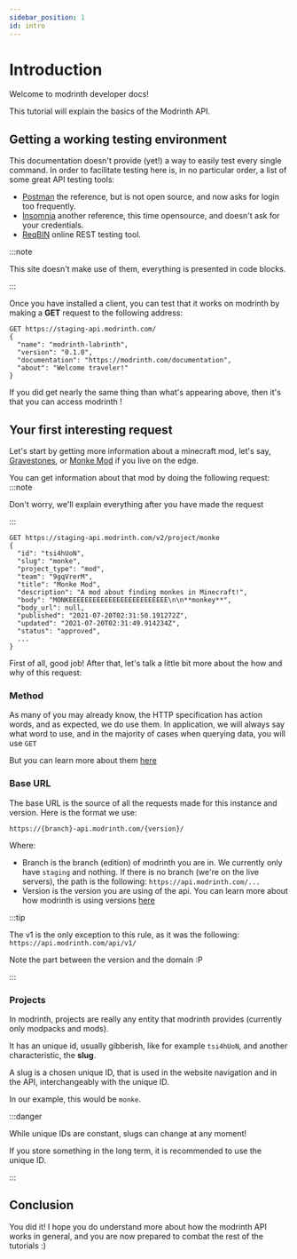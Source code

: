 ```yaml
---
sidebar_position: 1
id: intro
---
```


# Introduction

Welcome to modrinth developer docs!

This tutorial will explain the basics of the Modrinth API.

## Getting a working testing environment

This documentation doesn't provide (yet!) a way to easily test every single command.
In order to facilitate testing here is, in no particular order, a list of some great API testing tools:

- [Postman](https://www.postman.com/downloads/) the reference, but is not open source, and now asks for login too frequently.
- [Insomnia](https://insomnia.rest/) another reference, this time opensource, and doesn't ask for your credentials.
- [ReqBIN](https://reqbin.com/) online REST testing tool.

:::note

This site doesn't make use of them, everything is presented in code blocks.

:::

Once you have installed a client, you can test that it works on modrinth by making a **GET** request to the following address:

```http
GET https://staging-api.modrinth.com/
{
  "name": "modrinth-labrinth",
  "version": "0.1.0",
  "documentation": "https://modrinth.com/documentation",
  "about": "Welcome traveler!"
}
```

If you did get nearly the same thing than what's appearing above, then it's that you can access modrinth !

## Your first interesting request

Let's start by getting more information about a minecraft mod, let's say, [Gravestones](https://modrinth.com/mod/gravestones), or [Monke Mod](https://staging.modrinth.com/mod/monke) if you live on the edge.

You can get information about that mod by doing the following request:
:::note

Don't worry, we'll explain everything after you have made the request

:::

```http
GET https://staging-api.modrinth.com/v2/project/monke
{
  "id": "tsi4hUoN",
  "slug": "monke",
  "project_type": "mod",
  "team": "9gqVrerM",
  "title": "Monke Mod",
  "description": "A mod about finding monkes in Minecraft!",
  "body": "MONKEEEEEEEEEEEEEEEEEEEEEEEEE\n\n**monkey**",
  "body_url": null,
  "published": "2021-07-20T02:31:50.191272Z",
  "updated": "2021-07-20T02:31:49.914234Z",
  "status": "approved",
  ...
}
```

First of all, good job!
After that, let's talk a little bit more about the how and why of this request:

### Method
As many of you may already know, the HTTP specification has action words, and as expected, we do use them.
In application, we will always say what word to use, and in the majority of cases when querying data, you will use `GET`

But you can learn more about them [here](details/methods.md)

### Base URL
The base URL is the source of all the requests made for this instance and version.
Here is the format we use:
```
https://{branch}-api.modrinth.com/{version}/
```
Where:
- Branch is the branch (edition) of modrinth you are in. We currently only have `staging` and nothing. If there is no branch (we're on the live servers), the path is the following: `https://api.modrinth.com/...`
- Version is the version you are using of the api. You can learn more about how modrinth is using versions [here](details/versioning.md)

:::tip

The v1 is the only exception to this rule, as it was the following: `https://api.modrinth.com/api/v1/`

Note the part between the version and the domain :P

:::

### Projects

In modrinth, projects are really any entity that modrinth provides (currently only modpacks and mods).

It has an unique id, usually gibberish, like for example `tsi4hUoN`, and another characteristic, the **slug**.

A slug is a chosen unique ID, that is used in the website navigation and in the API, interchangeably with the unique ID.

In our example, this would be `monke`.

:::danger

While unique IDs are constant, slugs can change at any moment!

If you store something in the long term, it is recommended to use the unique ID.

:::

## Conclusion

You did it!
I hope you do understand more about how the modrinth API works in general, and you are now prepared to combat the rest of the tutorials :)

